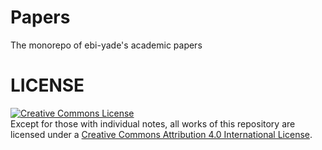 # Papers
The monorepo of ebi-yade's academic papers

# LICENSE

<a rel="license" href="http://creativecommons.org/licenses/by/4.0/"><img alt="Creative Commons License" style="border-width:0" src="https://i.creativecommons.org/l/by/4.0/88x31.png" /></a><br />Except for those with individual notes, all works of this repository are licensed under a <a rel="license" href="http://creativecommons.org/licenses/by/4.0/">Creative Commons Attribution 4.0 International License</a>.
